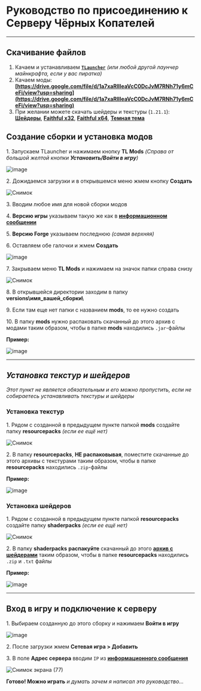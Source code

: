 # **Руководство по присоединению к Серверу Чёрных Копателей**
___

## Скачивание файлов

1. Качаем и устанавливаем [**`TLauncher`**][0] *(или любой другой лаунчер майнкрафта, если у вас пиратка)*
2. Качаем моды: **[https://drive.google.com/file/d/1a7xaRIIIeaVcC0DcJvM7RNh71y6mCeFi/view?usp=sharing](https://drive.google.com/file/d/1a7xaRIIIeaVcC0DcJvM7RNh71y6mCeFi/view?usp=sharing)**
3. При желании можете скачать шейдеры и текстуры (`1.21.1`): [**Шейдеры**][2], [**Faithful x32**][3], [**Faithful x64**][4], [**Темная тема**][6]

## Создание сборки и установка модов

1\. Запускаем TLauncher и нажимаем кнопку **TL Mods** *(Справа от большой желтой кнопки **Установить/Войти в игру**)*

![image](https://user-images.githubusercontent.com/61795655/151632633-928e96ca-0a9f-4435-86be-3b535e2db423.png)

2\. Дожидаемся загрузки и в открывшемся меню жмем кнопку **Создать**

![Снимок](https://user-images.githubusercontent.com/61795655/151632770-7ee09ba1-4c10-4be1-840d-5a2acb4ffb32.PNG)

3\. Вводим любое имя для новой сборки модов

4\. **Версию игры** указываем такую же как в [**информационном сообщении**][5]

5\. **Версию Forge** указываем последнюю *(самая верхняя)*

6\. Оставляем обе галочки и жмем **Создать**

![image](https://user-images.githubusercontent.com/61795655/151632969-45b8b3dc-d0d7-4024-b46f-1c30f08737a0.png)

7\. Закрываем меню **TL Mods** и нажимаем на значок папки справа снизу

![Снимок](https://user-images.githubusercontent.com/61795655/151633103-4a951b0e-ca82-49c8-946f-386cdda599ee.PNG)

8\. В открывшейся директории заходим в папку **versions\имя_вашей_сборки\\**

9\. Если там еще нет папки с названием **mods**, то ее нужно создать

10\. В папку **mods** нужно распаковать скачанный до этого архив с модами таким образом, чтобы в папке **mods** находились `.jar`-файлы

**Пример:**

![image](https://user-images.githubusercontent.com/61795655/151633716-09309baf-59c3-47c4-9378-bb0cda7c414c.png)

---

## *Установка текстур и шейдеров*

*Этот пункт не является обязательным и его можно пропустить, если не собираетесь устанавливать текстуры и шейдеры*

### Установка текстур

1\. Рядом с созданной в предыдущем пункте папкой **mods** создайте папку **resourcepacks** *(если ее ещё нет)*

![Снимок](https://user-images.githubusercontent.com/61795655/151634100-fa1b25cc-c17a-4988-870c-c3cea1738502.PNG)

2\. В папку **resourcepacks**, **НЕ распаковывая**, поместите скачанные до этого архивы с текстурами таким образом, чтобы в папке **resourcepacks** находились `.zip`-файлы

**Пример:**

![image](https://user-images.githubusercontent.com/61795655/151634276-d1c7c49e-bf5d-473e-9799-f14e4015b5a1.png)

### Установка шейдеров

1\. Рядом с созданной в предыдущем пункте папкой **resourcepacks** создайте папку **shaderpacks** *(если ее ещё нет)*

![Снимок](https://user-images.githubusercontent.com/61795655/151634420-0b788b6f-cb80-419f-8e5a-d4f4fdec4624.PNG)

2\. В папку **shaderpacks** **распакуйте** скачанный до этого [**архив с шейдерами**][2] таким образом, чтобы в папке **resourcepacks** находились `.zip` и `.txt` файлы

**Пример:**

![image](https://user-images.githubusercontent.com/61795655/151634567-1112170c-ea4b-4e10-8899-15dc1eadc9e5.png)

---


## Вход в игру и подключение к серверу

1\. Выбираем созданную до этого сборку и нажимаем **Войти в игру**

![image](https://user-images.githubusercontent.com/61795655/151633161-c64f9615-96c7-47a6-a107-3ac2c2b9b448.png)

2\. После загрузки жмем **Сетевая игра > Добавить**

3\. В поле **Адрес сервера** вводим `IP` из [**информационного сообщения**][5]

![Снимок экрана (77)](https://user-images.githubusercontent.com/61795655/151635149-09b0ce32-90de-4614-afea-9df435eb7d0b.png)

**Готово! Можно играть** *и думать зачем я написал это руководство...*

[0]: https://tlauncher.org/
[1]: https://www.radmin-vpn.com/ru/
[2]: https://drive.google.com/file/d/1H_InVilyCT_u8oE3h_giZO9wOAeMA3jQ/view?usp=sharing
[3]: https://drive.google.com/file/d/1dGmnA7KS3nAvXONrsbZZD9wnzcbeGrfn/view?usp=sharing
[4]: https://drive.google.com/file/d/1beyXlpF-QbTgeRP1eVAz8dGhTC863Gm8/view?usp=sharing
[5]: https://discord.com/channels/752821563455176824/752824192789119018/993536028386275328
[6]: https://drive.google.com/file/d/1mMPGit7XaGaYv7lYLK3bzEYSK_QXdQXm/view?usp=sharing
